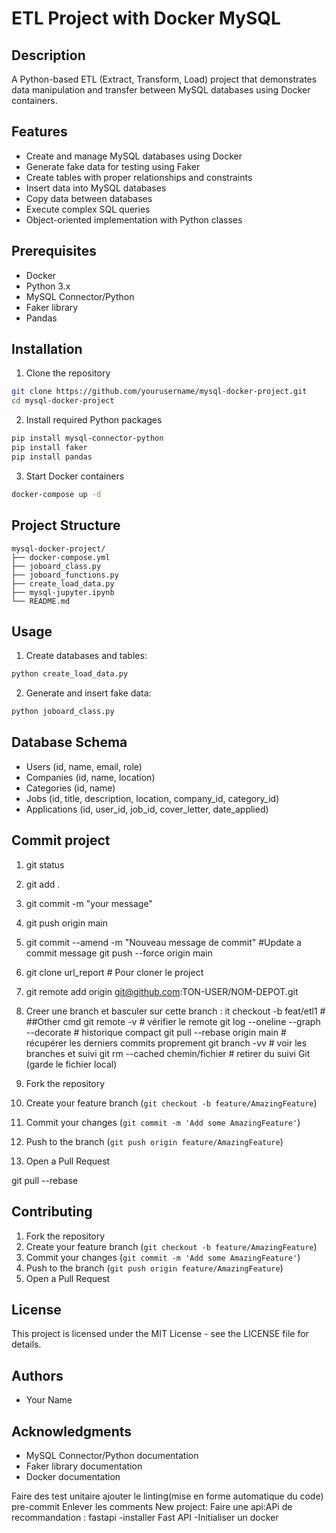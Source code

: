 # ETL Project with Docker MySQL

## Description
A Python-based ETL (Extract, Transform, Load) project that demonstrates data manipulation and transfer between MySQL databases using Docker containers.

## Features
- Create and manage MySQL databases using Docker
- Generate fake data for testing using Faker
- Create tables with proper relationships and constraints
- Insert data into MySQL databases
- Copy data between databases
- Execute complex SQL queries
- Object-oriented implementation with Python classes

## Prerequisites
- Docker
- Python 3.x
- MySQL Connector/Python
- Faker library
- Pandas

## Installation
1. Clone the repository
```bash
git clone https://github.com/yourusername/mysql-docker-project.git
cd mysql-docker-project
```

2. Install required Python packages
```bash
pip install mysql-connector-python
pip install faker
pip install pandas
```

3. Start Docker containers
```bash
docker-compose up -d
```

## Project Structure
```
mysql-docker-project/
├── docker-compose.yml
├── joboard_class.py
├── joboard_functions.py
├── create_load_data.py
├── mysql-jupyter.ipynb
└── README.md
```

## Usage
1. Create databases and tables:
```python
python create_load_data.py
```

2. Generate and insert fake data:
```python
python joboard_class.py
```

## Database Schema
- Users (id, name, email, role)
- Companies (id, name, location)
- Categories (id, name)
- Jobs (id, title, description, location, company_id, category_id)
- Applications (id, user_id, job_id, cover_letter, date_applied)


## Commit project
1. git status
2. git add .
3. git commit -m "your message"
4. git push origin main

5. git commit --amend -m "Nouveau message de commit" #Update a commit message
    git push --force origin main
 6. git clone url_report # Pour cloner le project
 7. git remote add origin git@github.com:TON-USER/NOM-DEPOT.git

8. Creer une branch et basculer sur cette branch : it checkout -b feat/etl1 #
 ##Other cmd
git remote -v                         # vérifier le remote
git log --oneline --graph --decorate  # historique compact
git pull --rebase origin main         # récupérer les derniers commits proprement
git branch -vv                        # voir les branches et suivi
git rm --cached chemin/fichier        # retirer du suivi Git (garde le fichier local)



1. Fork the repository
2. Create your feature branch (`git checkout -b feature/AmazingFeature`)
3. Commit your changes (`git commit -m 'Add some AmazingFeature'`)
4. Push to the branch (`git push origin feature/AmazingFeature`)
5. Open a Pull Request

git pull --rebase

## Contributing
1. Fork the repository
2. Create your feature branch (`git checkout -b feature/AmazingFeature`)
3. Commit your changes (`git commit -m 'Add some AmazingFeature'`)
4. Push to the branch (`git push origin feature/AmazingFeature`)
5. Open a Pull Request

## License
This project is licensed under the MIT License - see the LICENSE file for details.

## Authors 
- Your Name

## Acknowledgments
- MySQL Connector/Python documentation
- Faker library documentation
- Docker documentation



Faire des test unitaire
ajouter le linting(mise en forme automatique du code)
pre-commit
Enlever les comments
New project: Faire une api:APi de recommandation : fastapi 
-installer Fast API
-Initialiser un docker
